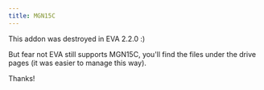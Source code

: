 ```yaml
---
title: MGN15C
---
```


This addon was destroyed in EVA 2.2.0 :)

But fear not EVA still supports MGN15C, you'll find the files under the drive pages (it was easier to manage this way).

Thanks!
